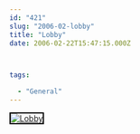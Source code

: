 ```yaml
---
id: "421"
slug: "2006-02-lobby"
title: "Lobby"
date: 2006-02-22T15:47:15.000Z



tags:

  - "General"
---
```

<div class="sqs-html-content">
  <div style="float: left; margin-right: 10px; margin-bottom: 10px;"> <a href="http://www.flickr.com/photos/mclazarus/103144280/" title="Lobby"><img src="http://static.flickr.com/41/103144280_d9e5eb0bf4_m.jpg" alt="Lobby" style="border: solid 2px #000000;" /></a>
</div>
<p><br clear="all" /></p>
</div>

